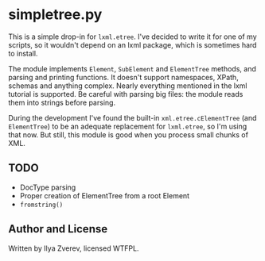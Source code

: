 # simpletree.py

This is a simple drop-in for `lxml.etree`. I've decided to write it for one of my scripts,
so it wouldn't depend on an lxml package, which is sometimes hard to install.

The module implements `Element`, `SubElement` and `ElementTree` methods, and parsing
and printing functions. It doesn't support namespaces, XPath, schemas and anything complex.
Nearly everything mentioned in the lxml tutorial is supported. Be careful with parsing
big files: the module reads them into strings before parsing.

During the development I've found the built-in `xml.etree.cElementTree` (and `ElementTree`)
to be an adequate replacement for `lxml.etree`, so I'm using that now. But still, this
module is good when you process small chunks of XML.

## TODO

* DocType parsing
* Proper creation of ElementTree from a root Element
* `fromstring()`

## Author and License

Written by Ilya Zverev, licensed WTFPL.
